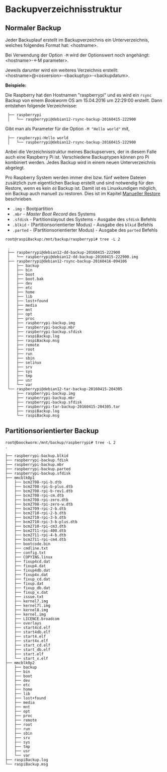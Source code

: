 # Backupverzeichnisstruktur

## Normaler Backup

Jeder Backuplauf erstellt im Backupverzeichnis ein Unterverzeichnis,
welches folgendes Format hat:
\<hostname\>.

Bei Verwendung der Option `-M` wird der Optionswert noch angehängt:
\<hostname\>-\<-M parameter\>.

Jeweils darunter wird ein weiteres Verzeichnis erstellt:
\<hostname\>@\<osversion\>-\<backuptyp\>-\<backupdatum\>.

**Beispiele:**

Die Raspberry hat den Hostnamen "raspberrypi" und es wird ein
`rsync` Backup von einem *Bookworm* OS am 15.04.2016 um 22:29:00 erstellt.
Dann entstehen folgende Verzeichnisse:

```
 ├── raspberrypi
 │   └── raspberrypi@debian12-rsync-backup-20160415-222900
```

Gibt man als Parameter für die Option `-M "Hello world"` mit,

```
 ├── raspberrypi-Hello world
 │   └── raspberrypi@debian12-rsync-backup-20160415-222900
```

Anbei die Verzeichnisstruktur meines Backupservers, der in diesem Falle auch
eine Raspberry Pi ist. Verschiedene Backuptypen können pro Pi kombiniert
werden. Jedes Backup wird in einem neuen Unterverzeichnis abgelegt.

Pro Raspberry System werden immer drei bzw. fünf weitere Dateien zusätzlich zum
eigentlichen Backup erstellt und sind notwendig für den Restore, wenn es kein `dd`
Backup ist. Damit ist es Linuxkundigen möglich, ein Backup auch manuell zu restoren.
Dies ist im Kapitel [Manueller Restore](manual-restore.md) beschrieben.

  - `.img` - Bootpartition
  - `.mbr` - *Master Boot Record* des Systems
  - `.sfdisk` - Partitionslayout des Systems - Ausgabe des `sfdisk` Befehls
  - `.blkid` - (Partitionsorientierter Modus) - Ausgabe des `blkid` Befehls
  - `.parted` - (Partitionsorientierter Modus) - Ausgabe des `parted` Befehls


```
root@raspiBackup:/mnt/backup/raspberrypi# tree -L 2

 .
 ├── raspberrypi@debian12-dd-backup-20160415-222900
 │   └── raspberrypi@debian12-dd-backup-20160415-222900.img
 ├── raspberrypi@debian12-rsync-backup-20160416-094106
 │   ├── backup
 │   ├── bin
 │   ├── boot
 │   ├── boot.bak
 │   ├── dev
 │   ├── etc
 │   ├── home
 │   ├── lib
 │   ├── lost+found
 │   ├── media
 │   ├── mnt
 │   ├── opt
 │   ├── proc
 │   ├── raspberrypi-backup.img
 │   ├── raspberrypi-backup.mbr
 │   ├── raspberrypi-backup.sfdisk
 │   ├── raspiBackup.log
 │   ├── raspiBackup.msg
 │   ├── remote
 │   ├── root
 │   ├── run
 │   ├── sbin
 │   ├── selinux
 │   ├── srv
 │   ├── sys
 │   ├── tmp
 │   ├── usr
 │   └── var
 └── raspberrypi@debian12-tar-backup-20160415-204305
     ├── raspberrypi-backup.img
     ├── raspberrypi-backup.mbr
     ├── raspberrypi-backup.sfdisk
     ├── raspberrypi-tar-backup-20160415-204305.tar
     ├── raspiBackup.log
     └── raspiBackup.msg
```

## Partitionsorientierter Backup

```
root@boockworm:/mnt/backup/raspberrypi# tree -L 2
.

├── raspberrypi-backup.blkid
├── raspberrypi-backup.fdisk
├── raspberrypi-backup.mbr
├── raspberrypi-backup.parted
├── raspberrypi-backup.sfdisk
├── mmcblk0p1
│   ├── bcm2708-rpi-b.dtb
│   ├── bcm2708-rpi-b-plus.dtb
│   ├── bcm2708-rpi-b-rev1.dtb
│   ├── bcm2708-rpi-cm.dtb
│   ├── bcm2708-rpi-zero.dtb
│   ├── bcm2708-rpi-zero-w.dtb
│   ├── bcm2709-rpi-2-b.dtb
│   ├── bcm2710-rpi-2-b.dtb
│   ├── bcm2710-rpi-3-b.dtb
│   ├── bcm2710-rpi-3-b-plus.dtb
│   ├── bcm2710-rpi-cm3.dtb
│   ├── bcm2711-rpi-400.dtb
│   ├── bcm2711-rpi-4-b.dtb
│   ├── bcm2711-rpi-cm4.dtb
│   ├── bootcode.bin
│   ├── cmdline.txt
│   ├── config.txt
│   ├── COPYING.linux
│   ├── fixup4cd.dat
│   ├── fixup4.dat
│   ├── fixup4db.dat
│   ├── fixup4x.dat
│   ├── fixup_cd.dat
│   ├── fixup.dat
│   ├── fixup_db.dat
│   ├── fixup_x.dat
│   ├── issue.txt
│   ├── kernel7.img
│   ├── kernel7l.img
│   ├── kernel8.img
│   ├── kernel.img
│   ├── LICENCE.broadcom
│   ├── overlays
│   ├── start4cd.elf
│   ├── start4db.elf
│   ├── start4.elf
│   ├── start4x.elf
│   ├── start_cd.elf
│   ├── start_db.elf
│   ├── start.elf
│   └── start_x.elf
├── mmcblk0p2
│   ├── backup
│   ├── bin
│   ├── boot
│   ├── dev
│   ├── etc
│   ├── home
│   ├── lib
│   ├── lost+found
│   ├── media
│   ├── mnt
│   ├── opt
│   ├── proc
│   ├── remote
│   ├── root
│   ├── run
│   ├── sbin
│   ├── srv
│   ├── sys
│   ├── tmp
│   ├── usr
│   └── var
├── raspiBackup.log
└── raspiBackup.msg
```

[.status]: translated
[.source]: https://www.linux-tips-and-tricks.de/de/raspibackup#Vergleichtodo
[.source]: https://www.linux-tips-and-tricks.de/en/backup
